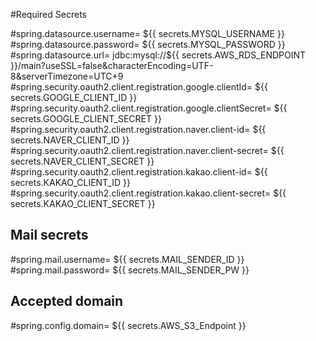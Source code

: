 #Required Secrets


#spring.datasource.username= ${{ secrets.MYSQL_USERNAME }}
#spring.datasource.password= ${{ secrets.MYSQL_PASSWORD }}
#spring.datasource.url= jdbc:mysql://${{ secrets.AWS_RDS_ENDPOINT }}/main?useSSL=false\&characterEncoding=UTF-8\&serverTimezone=UTC+9
#spring.security.oauth2.client.registration.google.clientId= ${{ secrets.GOOGLE_CLIENT_ID }}
#spring.security.oauth2.client.registration.google.clientSecret= ${{ secrets.GOOGLE_CLIENT_SECRET }}
#spring.security.oauth2.client.registration.naver.client-id= ${{ secrets.NAVER_CLIENT_ID }}
#spring.security.oauth2.client.registration.naver.client-secret= ${{ secrets.NAVER_CLIENT_SECRET }}
#spring.security.oauth2.client.registration.kakao.client-id= ${{ secrets.KAKAO_CLIENT_ID }}
#spring.security.oauth2.client.registration.kakao.client-secret= ${{ secrets.KAKAO_CLIENT_SECRET }}


## Mail secrets
#spring.mail.username= ${{ secrets.MAIL_SENDER_ID }}
#spring.mail.password= ${{ secrets.MAIL_SENDER_PW }}
## Accepted domain
#spring.config.domain= ${{ secrets.AWS_S3_Endpoint }}
